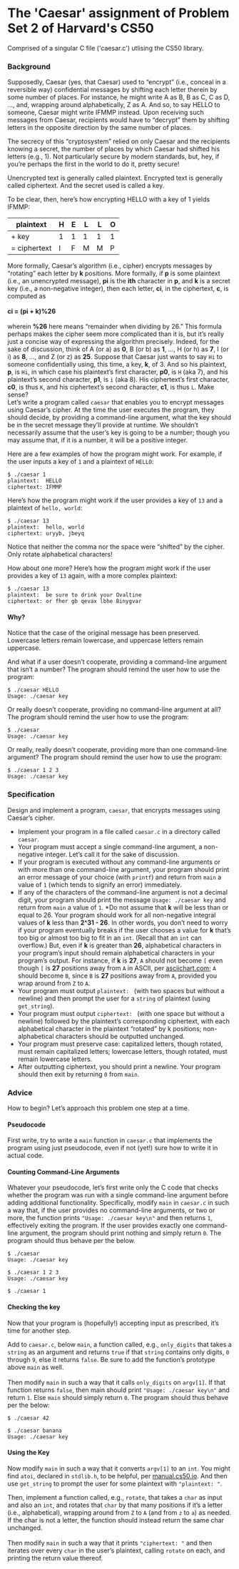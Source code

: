 # The 'Caesar' assignment of Problem Set 2 of Harvard's CS50

Comprised of a singular C file ('caesar.c') utlising the CS50 library.

### Background

Supposedly, Caesar (yes, that Caesar) used to “encrypt” (i.e., conceal in a reversible way) confidential messages by shifting each letter therein by some number of places. For instance, he might write A as B, B as C, C as D, …, and, wrapping around alphabetically, Z as A. And so, to say HELLO to someone, Caesar might write IFMMP instead. Upon receiving such messages from Caesar, recipients would have to “decrypt” them by shifting letters in the opposite direction by the same number of places.

The secrecy of this “cryptosystem” relied on only Caesar and the recipients knowing a secret, the number of places by which Caesar had shifted his letters (e.g., 1). Not particularly secure by modern standards, but, hey, if you’re perhaps the first in the world to do it, pretty secure!

Unencrypted text is generally called plaintext. Encrypted text is generally called ciphertext. And the secret used is called a key.

To be clear, then, here’s how encrypting HELLO with a key of 1 yields IFMMP:

| **plaintext** | H | E | L | L | O |
| --- | --- | --- | --- | --- | --- |
| + key | 1 | 1 | 1 | 1 | 1 |
| = ciphertext | I | F | M | M | P |

More formally, Caesar’s algorithm (i.e., cipher) encrypts messages by “rotating” each letter by **k** positions. More formally, if **p** is some plaintext (i.e., an unencrypted message), **pi** is the **ith** character in **p**, and **k** is a secret key (i.e., a non-negative integer), then each letter, **ci**, in the ciphertext, **c**, is computed as
<br>
<br>
**ci = (pi + k)%26**
<br>
<br>
wherein **%26** here means “remainder when dividing by 26.” This formula perhaps makes the cipher seem more complicated than it is, but it’s really just a concise way of expressing the algorithm precisely. Indeed, for the sake of discussion, think of A (or a) as **0**, B (or b) as **1**, …, H (or h) as **7**, I (or i) as **8**, …, and Z (or z) as **25**. Suppose that Caesar just wants to say ```Hi``` to someone confidentially using, this time, a key, **k**, of 3. And so his plaintext, **p**, is ```Hi```, in which case his plaintext’s first character, **p0**, is ```H``` (aka 7), and his plaintext’s second character, **p1**, is ```i``` (aka 8). His ciphertext’s first character, **c0**, is thus ```K```, and his ciphertext’s second character, **c1**, is thus ```L```. Make sense?
<br>
Let’s write a program called ```caesar``` that enables you to encrypt messages using Caesar’s cipher. At the time the user executes the program, they should decide, by providing a command-line argument, what the key should be in the secret message they’ll provide at runtime. We shouldn’t necessarily assume that the user’s key is going to be a number; though you may assume that, if it is a number, it will be a positive integer.

Here are a few examples of how the program might work. For example, if the user inputs a key of ```1``` and a plaintext of ```HELLO```:
```
$ ./caesar 1
plaintext:  HELLO
ciphertext: IFMMP
```
Here’s how the program might work if the user provides a key of ```13``` and a plaintext of ```hello, world```:
```
$ ./caesar 13
plaintext:  hello, world
ciphertext: uryyb, jbeyq
```
Notice that neither the comma nor the space were “shifted” by the cipher. Only rotate alphabetical characters!

How about one more? Here’s how the program might work if the user provides a key of ```13``` again, with a more complex plaintext:
```
$ ./caesar 13
plaintext:  be sure to drink your Ovaltine
ciphertext: or fher gb qevax lbhe Binygvar
```
#### Why?
Notice that the case of the original message has been preserved. Lowercase letters remain lowercase, and uppercase letters remain uppercase.

And what if a user doesn’t cooperate, providing a command-line argument that isn’t a number? The program should remind the user how to use the program:
```
$ ./caesar HELLO
Usage: ./caesar key
```
Or really doesn’t cooperate, providing no command-line argument at all? The program should remind the user how to use the program:
```
$ ./caesar
Usage: ./caesar key
```
Or really, really doesn’t cooperate, providing more than one command-line argument? The program should remind the user how to use the program:
```
$ ./caesar 1 2 3
Usage: ./caesar key
```
### Specification
Design and implement a program, ```caesar```, that encrypts messages using Caesar’s cipher.

* Implement your program in a file called ```caesar.c``` in a directory called ```caesar```.
* Your program must accept a single command-line argument, a non-negative integer. Let’s call it  for the sake of discussion.
* If your program is executed without any command-line arguments or with more than one command-line argument, your program should print an error message of your choice (with ```printf```) and return from ```main``` a value of ```1``` (which tends to signify an error) immediately.
* If any of the characters of the command-line argument is not a decimal digit, your program should print the message ```Usage: ./caesar key``` and return from ```main``` a value of ```1```.
*Do not assume that **k** will be less than or equal to 26. Your program should work for all non-negative integral values of **k** less than **2^31 - 26**. In other words, you don’t need to worry if your program eventually breaks if the user chooses a value for **k** that’s too big or almost too big to fit in an ```int```. (Recall that an ```int``` can overflow.) But, even if **k** is greater than **26**, alphabetical characters in your program’s input should remain alphabetical characters in your program’s output. For instance, if **k** is **27**, ```A``` should not become ```[``` even though ```[``` is **27** positions away from ```A``` in ASCII, per [asciichart.com](https://www.asciichart.com/); ```A``` should become ```B```, since ```B``` is **27** positions away from ```A```, provided you wrap around from ```Z``` to ```A```.
* Your program must output ```plaintext: ``` (with two spaces but without a newline) and then prompt the user for a ```string``` of plaintext (using ```get_string```).
* Your program must output ```ciphertext: ``` (with one space but without a newline) followed by the plaintext’s corresponding ciphertext, with each alphabetical character in the plaintext “rotated” by k positions; non-alphabetical characters should be outputted unchanged.
* Your program must preserve case: capitalized letters, though rotated, must remain capitalized letters; lowercase letters, though rotated, must remain lowercase letters.
* After outputting ciphertext, you should print a newline. Your program should then exit by returning ```0``` from ```main```.

### Advice
How to begin? Let’s approach this problem one step at a time.
#### Pseudocode
First write, try to write a ```main``` function in ```caesar.c``` that implements the program using just pseudocode, even if not (yet!) sure how to write it in actual code.
#### Counting Command-Line Arguments
Whatever your pseudocode, let’s first write only the C code that checks whether the program was run with a single command-line argument before adding additional functionality.
Specifically, modify ```main``` in ```caesar.c``` in such a way that, if the user provides no command-line arguments, or two or more, the function prints ```"Usage: ./caesar key\n"``` and then returns ```1```, effectively exiting the program. If the user provides exactly one command-line argument, the program should print nothing and simply return ```0```. The program should thus behave per the below.
```
$ ./caesar
Usage: ./caesar key
```
```
$ ./caesar 1 2 3
Usage: ./caesar key
```
```
$ ./caesar 1
```
#### Checking the key
Now that your program is (hopefully!) accepting input as prescribed, it’s time for another step.

Add to ```caesar.c```, below ```main```, a function called, e.g., ```only_digits``` that takes a ```string``` as an argument and returns ```true``` if that ```string``` contains only digits, ```0``` through ```9```, else it returns ```false```. Be sure to add the function’s prototype above ```main``` as well.
<br>
<br>
Then modify ```main``` in such a way that it calls ```only_digits``` on ```argv[1]```. If that function returns ```false```, then main should print ```"Usage: ./caesar key\n"``` and return ```1```. Else ```main``` should simply return ```0```. The program should thus behave per the below:
```
$ ./caesar 42
```
```
$ ./caesar banana
Usage: ./caesar key
```
#### Using the Key
Now modify ```main``` in such a way that it converts ```argv[1]``` to an ```int```. You might find ```atoi```, declared in ```stdlib.h```, to be helpful, per [manual.cs50.io](https://manual.cs50.io/). And then use ```get_string``` to prompt the user for some plaintext with ```"plaintext: "```.

Then, implement a function called, e.g., ```rotate```, that takes a ```char``` as input and also an ```int```, and rotates that ```char``` by that many positions if it’s a letter (i.e., alphabetical), wrapping around from ```Z``` to ```A``` (and from ```z``` to ```a```) as needed. If the char is not a letter, the function should instead return the same char unchanged.
<br>
<br>
Then modify ```main``` in such a way that it prints ```"ciphertext: "``` and then iterates over every ```char``` in the user’s plaintext, calling ```rotate``` on each, and printing the return value thereof.
